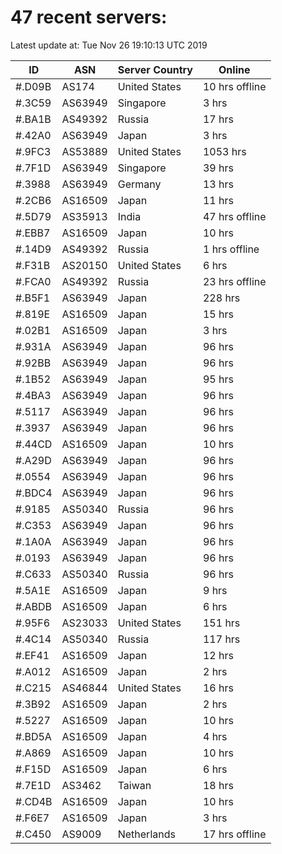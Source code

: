 # 47 recent servers:

Latest update at: Tue Nov 26 19:10:13 UTC 2019

| ID | ASN | Server Country | Online |
| -- | --- | -------------- | ------ |
| #.D09B | AS174 | United States | 10 hrs offline |
| #.3C59 | AS63949 | Singapore | 3 hrs |
| #.BA1B | AS49392 | Russia | 17 hrs |
| #.42A0 | AS63949 | Japan | 3 hrs |
| #.9FC3 | AS53889 | United States | 1053 hrs |
| #.7F1D | AS63949 | Singapore | 39 hrs |
| #.3988 | AS63949 | Germany | 13 hrs |
| #.2CB6 | AS16509 | Japan | 11 hrs |
| #.5D79 | AS35913 | India | 47 hrs offline |
| #.EBB7 | AS16509 | Japan | 10 hrs |
| #.14D9 | AS49392 | Russia | 1 hrs offline |
| #.F31B | AS20150 | United States | 6 hrs |
| #.FCA0 | AS49392 | Russia | 23 hrs offline |
| #.B5F1 | AS63949 | Japan | 228 hrs |
| #.819E | AS16509 | Japan | 15 hrs |
| #.02B1 | AS16509 | Japan | 3 hrs |
| #.931A | AS63949 | Japan | 96 hrs |
| #.92BB | AS63949 | Japan | 96 hrs |
| #.1B52 | AS63949 | Japan | 95 hrs |
| #.4BA3 | AS63949 | Japan | 96 hrs |
| #.5117 | AS63949 | Japan | 96 hrs |
| #.3937 | AS63949 | Japan | 96 hrs |
| #.44CD | AS16509 | Japan | 10 hrs |
| #.A29D | AS63949 | Japan | 96 hrs |
| #.0554 | AS63949 | Japan | 96 hrs |
| #.BDC4 | AS63949 | Japan | 96 hrs |
| #.9185 | AS50340 | Russia | 96 hrs |
| #.C353 | AS63949 | Japan | 96 hrs |
| #.1A0A | AS63949 | Japan | 96 hrs |
| #.0193 | AS63949 | Japan | 96 hrs |
| #.C633 | AS50340 | Russia | 96 hrs |
| #.5A1E | AS16509 | Japan | 9 hrs |
| #.ABDB | AS16509 | Japan | 6 hrs |
| #.95F6 | AS23033 | United States | 151 hrs |
| #.4C14 | AS50340 | Russia | 117 hrs |
| #.EF41 | AS16509 | Japan | 12 hrs |
| #.A012 | AS16509 | Japan | 2 hrs |
| #.C215 | AS46844 | United States | 16 hrs |
| #.3B92 | AS16509 | Japan | 2 hrs |
| #.5227 | AS16509 | Japan | 10 hrs |
| #.BD5A | AS16509 | Japan | 4 hrs |
| #.A869 | AS16509 | Japan | 10 hrs |
| #.F15D | AS16509 | Japan | 6 hrs |
| #.7E1D | AS3462 | Taiwan | 18 hrs |
| #.CD4B | AS16509 | Japan | 10 hrs |
| #.F6E7 | AS16509 | Japan | 3 hrs |
| #.C450 | AS9009 | Netherlands | 17 hrs offline |

